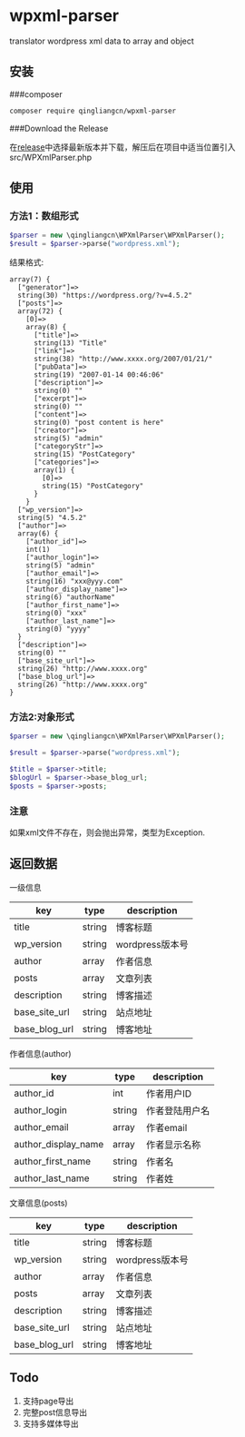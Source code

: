# wpxml-parser

translator wordpress xml data to array and object 

## 安装

###composer

```bash
composer require qingliangcn/wpxml-parser
```

###Download the Release

在[release](https://github.com/qingliangcn/wpxml-parser/releases)中选择最新版本并下载，解压后在项目中适当位置引入 src/WPXmlParser.php

## 使用

### 方法1：数组形式

```php
$parser = new \qingliangcn\WPXmlParser\WPXmlParser();
$result = $parser->parse("wordpress.xml");
```

结果格式:

```
array(7) {
  ["generator"]=>
  string(30) "https://wordpress.org/?v=4.5.2"
  ["posts"]=>
  array(72) {
    [0]=>
    array(8) {
      ["title"]=>
      string(13) "Title"
      ["link"]=>
      string(38) "http://www.xxxx.org/2007/01/21/"
      ["pubData"]=>
      string(19) "2007-01-14 00:46:06"
      ["description"]=>
      string(0) ""
      ["excerpt"]=>
      string(0) ""
      ["content"]=>
      string(0) "post content is here"
      ["creator"]=>
      string(5) "admin"
      ["categoryStr"]=>
      string(15) "PostCategory"
      ["categories"]=>
      array(1) {
        [0]=>
        string(15) "PostCategory"
      }
    }
  ["wp_version"]=>
  string(5) "4.5.2"
  ["author"]=>
  array(6) {
    ["author_id"]=>
    int(1)
    ["author_login"]=>
    string(5) "admin"
    ["author_email"]=>
    string(16) "xxx@yyy.com"
    ["author_display_name"]=>
    string(6) "authorName"
    ["author_first_name"]=>
    string(0) "xxx"
    ["author_last_name"]=>
    string(0) "yyyy"
  }
  ["description"]=>
  string(0) ""
  ["base_site_url"]=>
  string(26) "http://www.xxxx.org"
  ["base_blog_url"]=>
  string(26) "http://www.xxxx.org"
}
```

### 方法2:对象形式

```php
$parser = new \qingliangcn\WPXmlParser\WPXmlParser();

$result = $parser->parse("wordpress.xml");

$title = $parser->title;
$blogUrl = $parser->base_blog_url;
$posts = $parser->posts;
```

### 注意

如果xml文件不存在，则会抛出异常，类型为Exception.

## 返回数据

一级信息

| key | type | description |
|---|---|---|
| title | string | 博客标题 |
| wp_version | string | wordpress版本号 |
| author | array | 作者信息 |
| posts | array | 文章列表 |
| description | string | 博客描述 |
| base_site_url | string | 站点地址 |
| base_blog_url | string | 博客地址 |

作者信息(author)

| key | type | description |
|---|---|---|
| author_id | int | 作者用户ID |
| author_login | string | 作者登陆用户名 |
| author_email | array | 作者email |
| author\_display_name | array | 作者显示名称 |
| author\_first_name | string | 作者名 |
| author\_last_name | string | 作者姓 |


文章信息(posts)

| key | type | description |
|---|---|---|
| title | string | 博客标题 |
| wp_version | string | wordpress版本号 |
| author | array | 作者信息 |
| posts | array | 文章列表 |
| description | string | 博客描述 |
| base_site_url | string | 站点地址 |
| base_blog_url | string | 博客地址 |


## Todo

1. 支持page导出
2. 完整post信息导出
3. 支持多媒体导出
